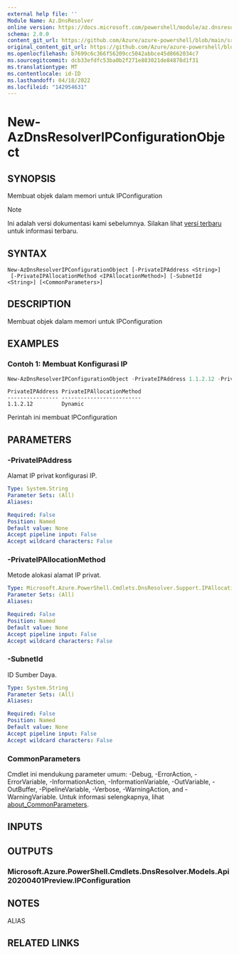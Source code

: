 ```yaml
---
external help file: ''
Module Name: Az.DnsResolver
online version: https://docs.microsoft.com/powershell/module/az.dnsresolver/new-azdnsresolveripconfigurationobject
schema: 2.0.0
content_git_url: https://github.com/Azure/azure-powershell/blob/main/src/DnsResolver/help/New-AzDnsResolverIPConfigurationObject.md
original_content_git_url: https://github.com/Azure/azure-powershell/blob/main/src/DnsResolver/help/New-AzDnsResolverIPConfigurationObject.md
ms.openlocfilehash: b7699c6c366f56209cc5042abbce45d8662034c7
ms.sourcegitcommit: dcb33efdfc53ba0b2f271e883021de84878d1f31
ms.translationtype: MT
ms.contentlocale: id-ID
ms.lasthandoff: 04/18/2022
ms.locfileid: "142954631"
---
```

# New-AzDnsResolverIPConfigurationObject

## SYNOPSIS
Membuat objek dalam memori untuk IPConfiguration

> [!NOTE]
>Ini adalah versi dokumentasi kami sebelumnya. Silakan lihat [versi terbaru](/powershell/module/az.dnsresolver/new-azdnsresolveripconfigurationobject) untuk informasi terbaru.

## SYNTAX

```
New-AzDnsResolverIPConfigurationObject [-PrivateIPAddress <String>]
 [-PrivateIPAllocationMethod <IPAllocationMethod>] [-SubnetId <String>] [<CommonParameters>]
```

## DESCRIPTION
Membuat objek dalam memori untuk IPConfiguration

## EXAMPLES

### Contoh 1: Membuat Konfigurasi IP
```powershell
New-AzDnsResolverIPConfigurationObject -PrivateIPAddress 1.1.2.12 -PrivateIPAllocationMethod Dynamic -SubnetId /subscriptions/0e5a46b1-de0b-4ec3-a5d7-dda908b4e076/resourceGroups/powershell-test-rg/providers/Microsoft.Network/virtualNetworks/psvirtualnetworkname44yqt9mb/subnets/pssubnetname44c6v0lr
```

```output
PrivateIPAddress PrivateIPAllocationMethod
---------------- -------------------------
1.1.2.12         Dynamic
```

Perintah ini membuat IPConfiguration

## PARAMETERS

### -PrivateIPAddress
Alamat IP privat konfigurasi IP.

```yaml
Type: System.String
Parameter Sets: (All)
Aliases:

Required: False
Position: Named
Default value: None
Accept pipeline input: False
Accept wildcard characters: False
```

### -PrivateIPAllocationMethod
Metode alokasi alamat IP privat.

```yaml
Type: Microsoft.Azure.PowerShell.Cmdlets.DnsResolver.Support.IPAllocationMethod
Parameter Sets: (All)
Aliases:

Required: False
Position: Named
Default value: None
Accept pipeline input: False
Accept wildcard characters: False
```

### -SubnetId
ID Sumber Daya.

```yaml
Type: System.String
Parameter Sets: (All)
Aliases:

Required: False
Position: Named
Default value: None
Accept pipeline input: False
Accept wildcard characters: False
```

### CommonParameters
Cmdlet ini mendukung parameter umum: -Debug, -ErrorAction, -ErrorVariable, -InformationAction, -InformationVariable, -OutVariable, -OutBuffer, -PipelineVariable, -Verbose, -WarningAction, and -WarningVariable. Untuk informasi selengkapnya, lihat [about_CommonParameters](http://go.microsoft.com/fwlink/?LinkID=113216).

## INPUTS

## OUTPUTS

### Microsoft.Azure.PowerShell.Cmdlets.DnsResolver.Models.Api20200401Preview.IPConfiguration

## NOTES

ALIAS

## RELATED LINKS

